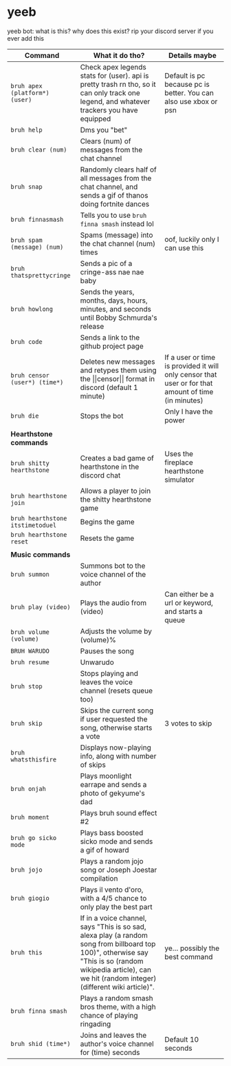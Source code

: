 # yeeb
yeeb bot: what is this? why does this exist? rip your discord server if you ever add this

| Command | What it do tho? | Details maybe |
|----------------------------------|---------------------------------------------------------------------------------------------------------------------------------------------------------------------------------------------------------------|-----------------------------------------------------------------------------------------------------|
| `bruh apex (platform*) (user)` | Check apex legends stats for (user). api is pretty trash rn tho, so it can only track one legend, and whatever trackers you have equipped | Default is pc because pc is better. You can also use xbox or psn |
| `bruh help` | Dms you "bet" |  |
| `bruh clear (num)` | Clears (num) of messages from the chat channel |  |
| `bruh snap` | Randomly clears half of all messages from the chat channel, and sends a gif of thanos doing fortnite dances |  |
| `bruh finnasmash` | Tells you to use `bruh finna smash` instead lol |  |
| `bruh spam (message) (num)` | Spams (message) into the chat channel (num) times | oof, luckily only I can use this |
| `bruh thatsprettycringe` | Sends a pic of a cringe-ass nae nae baby |  |
| `bruh howlong` | Sends the years, months, days, hours, minutes, and seconds until Bobby Schmurda's release |  |
| `bruh code` | Sends a link to the github project page |  |
| `bruh censor (user*) (time*)` | Deletes new messages and retypes them using the \|\|censor\|\| format in discord (default 1 minute) | If a user or time is provided it will only censor that user or for that amount of time (in minutes) |
| `bruh die` | Stops the bot | Only I have the power |
|  |  |  |
| **Hearthstone commands** |  |  |
| `bruh shitty hearthstone` | Creates a bad game of hearthstone in the discord chat | Uses the fireplace hearthstone simulator |
| `bruh hearthstone join` | Allows a player to join the shitty hearthstone game |  |
| `bruh hearthstone itstimetoduel` | Begins the game |  |
| `bruh hearthstone reset` | Resets the game |  |
|  |  |  |
| **Music commands** |  |  |
| `bruh summon` | Summons bot to the voice channel of the author |  |
| `bruh play (video)` | Plays the audio from (video) | Can either be a url or keyword, and starts a queue |
| `bruh volume (volume)` | Adjusts the volume by (volume)% |  |
| `BRUH WARUDO` | Pauses the song |  |
| `bruh resume` | Unwarudo |  |
| `bruh stop` | Stops playing and leaves the voice channel (resets queue too) |  |
| `bruh skip` | Skips the current song if user requested the song, otherwise starts a vote | 3 votes to skip |
| `bruh whatsthisfire` | Displays now-playing info, along with number of skips |  |
| `bruh onjah` | Plays moonlight earrape and sends a photo of gekyume's dad |  |
| `bruh moment` | Plays bruh sound effect #2 |  |
| `bruh go sicko mode` | Plays bass boosted sicko mode and sends a gif of howard |  |
| `bruh jojo` | Plays a random jojo song or Joseph Joestar compilation |  |
| `bruh giogio` | Plays il vento d'oro, with a 4/5 chance to only play the best part |  |
| `bruh this` | If in a voice channel, says "This is so sad, alexa play (a random song from billboard top 100)", otherwise say "This is so (random wikipedia article), can we hit (random integer) (different wiki article)". | ye… possibly the best command |
| `bruh finna smash` | Plays a random smash bros theme, with a high chance of playing ringading |  |
| `bruh shid (time*)` | Joins and leaves the author's voice channel for (time) seconds | Default 10 seconds |
